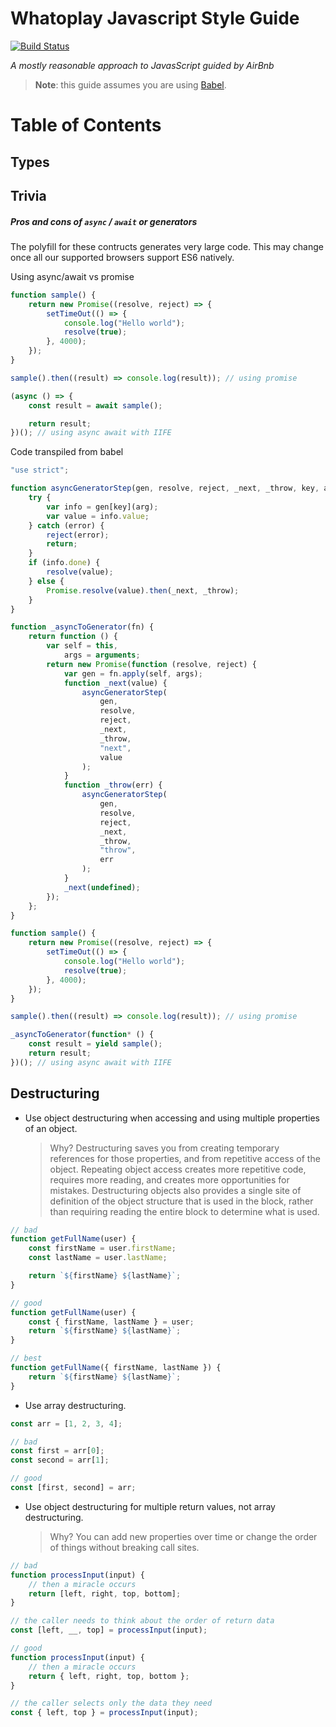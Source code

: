 # Whatoplay Javascript Style Guide

[![Build Status](https://travis-ci.org/joemccann/dillinger.svg?branch=master)](https://travis-ci.org/joemccann/dillinger)

_A mostly reasonable approach to JavasScript guided by AirBnb_

> **Note**: this guide assumes you are using [Babel](https://babeljs.io/).

# Table of Contents

## Types

## Trivia

##### Pros and cons of `async` / `await` or generators

The polyfill for these contructs generates very large code.
This may change once all our supported browsers support ES6 natively.

Using async/await vs promise

```javascript
function sample() {
	return new Promise((resolve, reject) => {
		setTimeOut(() => {
			console.log("Hello world");
			resolve(true);
		}, 4000);
	});
}

sample().then((result) => console.log(result)); // using promise

(async () => {
	const result = await sample();

	return result;
})(); // using async await with IIFE
```

Code transpiled from babel

```javascript
"use strict";

function asyncGeneratorStep(gen, resolve, reject, _next, _throw, key, arg) {
	try {
		var info = gen[key](arg);
		var value = info.value;
	} catch (error) {
		reject(error);
		return;
	}
	if (info.done) {
		resolve(value);
	} else {
		Promise.resolve(value).then(_next, _throw);
	}
}

function _asyncToGenerator(fn) {
	return function () {
		var self = this,
			args = arguments;
		return new Promise(function (resolve, reject) {
			var gen = fn.apply(self, args);
			function _next(value) {
				asyncGeneratorStep(
					gen,
					resolve,
					reject,
					_next,
					_throw,
					"next",
					value
				);
			}
			function _throw(err) {
				asyncGeneratorStep(
					gen,
					resolve,
					reject,
					_next,
					_throw,
					"throw",
					err
				);
			}
			_next(undefined);
		});
	};
}

function sample() {
	return new Promise((resolve, reject) => {
		setTimeOut(() => {
			console.log("Hello world");
			resolve(true);
		}, 4000);
	});
}

sample().then((result) => console.log(result)); // using promise

_asyncToGenerator(function* () {
	const result = yield sample();
	return result;
})(); // using async await with IIFE
```

## Destructuring

-   Use object destructuring when accessing and using multiple properties of an object.

    > Why? Destructuring saves you from creating temporary references for those properties, and from repetitive access of the object. Repeating object access creates more repetitive code, requires more reading, and creates more opportunities for mistakes. Destructuring objects also provides a single site of definition of the object structure that is used in the block, rather than requiring reading the entire block to determine what is used.

```javascript
// bad
function getFullName(user) {
	const firstName = user.firstName;
	const lastName = user.lastName;

	return `${firstName} ${lastName}`;
}

// good
function getFullName(user) {
	const { firstName, lastName } = user;
	return `${firstName} ${lastName}`;
}

// best
function getFullName({ firstName, lastName }) {
	return `${firstName} ${lastName}`;
}
```

-   Use array destructuring.

```javascript
const arr = [1, 2, 3, 4];

// bad
const first = arr[0];
const second = arr[1];

// good
const [first, second] = arr;
```

-   Use object destructuring for multiple return values, not array destructuring.

    > Why? You can add new properties over time or change the order of things without breaking call sites.

```javascript
// bad
function processInput(input) {
	// then a miracle occurs
	return [left, right, top, bottom];
}

// the caller needs to think about the order of return data
const [left, __, top] = processInput(input);

// good
function processInput(input) {
	// then a miracle occurs
	return { left, right, top, bottom };
}

// the caller selects only the data they need
const { left, top } = processInput(input);
```
